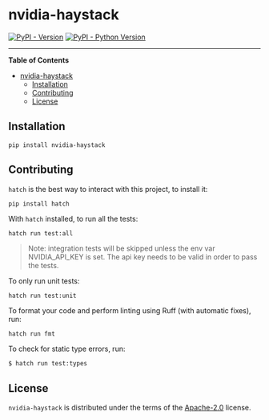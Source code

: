 # nvidia-haystack

[![PyPI - Version](https://img.shields.io/pypi/v/nvidia-haystack.svg)](https://pypi.org/project/nvidia-haystack)
[![PyPI - Python Version](https://img.shields.io/pypi/pyversions/nvidia-haystack.svg)](https://pypi.org/project/nvidia-haystack)

---

**Table of Contents**

- [nvidia-haystack](#nvidia-haystack)
  - [Installation](#installation)
  - [Contributing](#contributing)
  - [License](#license)

## Installation

```console
pip install nvidia-haystack
```

## Contributing

`hatch` is the best way to interact with this project, to install it:

```sh
pip install hatch
```

With `hatch` installed, to run all the tests:

```
hatch run test:all
```

> Note: integration tests will be skipped unless the env var NVIDIA_API_KEY is set. The api key needs to be valid
> in order to pass the tests.

To only run unit tests:

```
hatch run test:unit
```

To format your code and perform linting using Ruff (with automatic fixes), run:

```
hatch run fmt
```

To check for static type errors, run:

```console
$ hatch run test:types
```

## License

`nvidia-haystack` is distributed under the terms of the [Apache-2.0](https://spdx.org/licenses/Apache-2.0.html) license.
